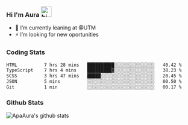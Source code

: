 ### Hi I'm Aura <img src="https://user-images.githubusercontent.com/1303154/88677602-1635ba80-d120-11ea-84d8-d263ba5fc3c0.gif" width="28px" alt="hi">

- 🔭 I’m currently leaning at @UTM
- ⚡ I’m looking for new oportunities


### Coding Stats

<!--START_SECTION:waka-->

```txt
HTML          7 hrs 28 mins   ██████████░░░░░░░░░░░░░░░   40.42 %
TypeScript    7 hrs 4 mins    █████████▓░░░░░░░░░░░░░░░   38.23 %
SCSS          3 hrs 47 mins   █████░░░░░░░░░░░░░░░░░░░░   20.45 %
JSON          5 mins          ░░░░░░░░░░░░░░░░░░░░░░░░░   00.50 %
Git           1 min           ░░░░░░░░░░░░░░░░░░░░░░░░░   00.17 %
```

<!--END_SECTION:waka-->

### Github Stats

![ApaAura's github stats](https://github-readme-stats.vercel.app/api?username=ApaAura&count_private=true&theme=tokyonight&hide=contribs,prs)

